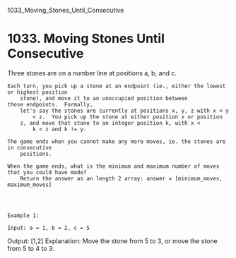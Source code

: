 1033_Moving_Stones_Until_Consecutive
# 1033. Moving Stones Until Consecutive

Three stones are on a number line at positions a, b, and
        c.

    Each turn, you pick up a stone at an endpoint (ie., either the lowest or highest position
        stone), and move it to an unoccupied position between those endpoints.  Formally,
        let's say the stones are currently at positions x, y, z with x < y
            < z.  You pick up the stone at either position x or position
        z, and move that stone to an integer position k, with x <
            k < z and k != y.

    The game ends when you cannot make any more moves, ie. the stones are in consecutive
        positions.

    When the game ends, what is the minimum and maximum number of moves that you could have made? 
        Return the answer as an length 2 array: answer = [minimum_moves, maximum_moves]
    

     

    Example 1:

    Input: a = 1, b = 2, c = 5
Output: [1,2]
Explanation: Move the stone from 5 to 3, or move the stone from 5 to 4 to 3.